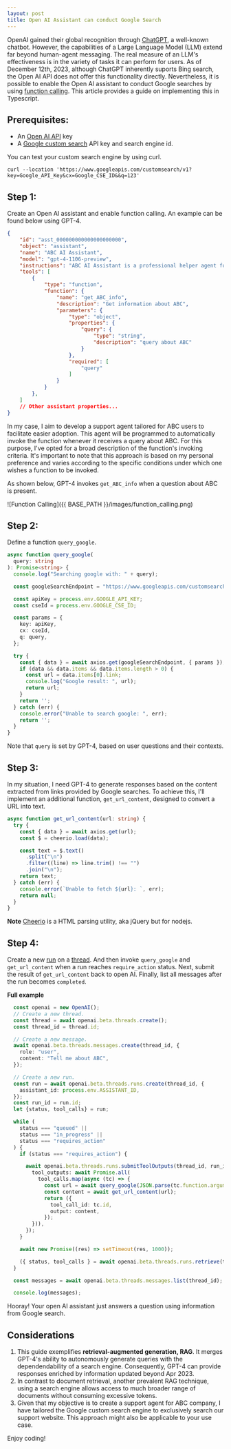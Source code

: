 ```yaml
---
layout: post
title: Open AI Assistant can conduct Google Search 
---
```


 OpenAI gained their global recognition through [ChatGPT](https://openai.com/blog/introducing-chatgpt-and-whisper-apis), a well-known chatbot. However, the capabilities of a Large Language Model (LLM) extend far beyond human-agent messaging. The real measure of an LLM's effectiveness is in the variety of tasks it can perform for users. As of December 12th, 2023, although ChatGPT inherently suports Bing search, the Open AI API does not offer this functionality directly. Nevertheless, it is possible to enable the Open AI assistant to conduct Google searches by using [function calling](https://platform.openai.com/docs/guides/function-calling). This article provides a guide on implementing this in Typescript.    

## Prerequisites:
- An [Open AI API](https://openai.com/blog/openai-api) key 
- A [Google custom search](https://developers.google.com/custom-search/v1/overview) API key and search engine id.

You can test your custom search engine by using curl.

```curl
curl --location 'https://www.googleapis.com/customsearch/v1?key=Google_API_Key&cx=Google_CSE_ID&&q=123'
```

## Step 1:
Create an Open AI assistant and enable function calling. An example can be found below using GPT-4. 

```json
{
    "id": "asst_000000000000000000000",
    "object": "assistant",
    "name": "ABC AI Assistant",
    "model": "gpt-4-1106-preview",
    "instructions": "ABC AI Assistant is a professional helper agent for clients using ABC platform. The agent maintains a professional demeanor.",
    "tools": [
        {
            "type": "function",
            "function": {
                "name": "get_ABC_info",
                "description": "Get information about ABC",
                "parameters": {
                    "type": "object",
                    "properties": {
                        "query": {
                            "type": "string",
                            "description": "query about ABC"
                        }
                    },
                    "required": [
                        "query"
                    ]
                }
            }
        },
    ]
    // Other assistant properties...
}
```

In my case, I aim to develop a support agent tailored for ABC users to facilitate easier adoption. This agent will be programmed to automatically invoke the function whenever it receives a query about ABC. For this purpose, I've opted for a broad description of the function's invoking criteria. It's important to note that this approach is based on my personal preference and varies according to the specific conditions under which one wishes a function to be invoked. 

As shown below, GPT-4 invokes `get_ABC_info` when a question about ABC is present.

![Function Calling]({{ BASE_PATH }}/images/function_calling.png)


## Step 2:

Define a function `query_google`.

```ts
async function query_google(
  query: string
): Promise<string> {
  console.log("Searching google with: " + query);

  const googleSearchEndpoint = "https://www.googleapis.com/customsearch/v1";

  const apiKey = process.env.GOOGLE_API_KEY;
  const cseId = process.env.GOOGLE_CSE_ID;

  const params = {
    key: apiKey,
    cx: cseId,
    q: query,
  };

  try {
    const { data } = await axios.get(googleSearchEndpoint, { params });
    if (data && data.items && data.items.length > 0) {
      const url = data.items[0].link;
      console.log("Google result: ", url);
      return url;
    }
    return '';
  } catch (err) {
    console.error("Unable to search google: ", err);
    return '';
  }
}

```

Note that `query` is set by GPT-4, based on user questions and their contexts.

## Step 3:

In my situation, I need GPT-4 to generate responses based on the content extracted from links provided by Google searches. To achieve this, I'll implement an additional function, `get_url_content`, designed to convert a URL into text. 

```ts
async function get_url_content(url: string) {
  try {
    const { data } = await axios.get(url);
    const $ = cheerio.load(data);

    const text = $.text()
      .split("\n")
      .filter((line) => line.trim() !== "")
      .join("\n");
    return text;
  } catch (err) {
    console.error(`Unable to fetch ${url}: `, err);
    return null;
  }
}
```
**Note** [Cheerio](https://cheerio.js.org/) is a HTML parsing utility, aka jQuery but for nodejs.

## Step 4:

Create a new [run](https://platform.openai.com/docs/api-reference/runs) on a [thread](https://platform.openai.com/docs/api-reference/threads). And then invoke `query_google` and `get_url_content` when a run reaches `require_action` status. Next, submit the result of `get_url_content` back to open AI. Finally, list all messages after the run becomes `completed`.

**Full example**

```ts 
  const openai = new OpenAI();
  // Create a new thread.
  const thread = await openai.beta.threads.create();
  const thread_id = thread.id;

  // Create a new message. 
  await openai.beta.threads.messages.create(thread_id, {
    role: "user",
    content: "Tell me about ABC",
  });

  // Create a new run.
  const run = await openai.beta.threads.runs.create(thread_id, {
    assistant_id: process.env.ASSISTANT_ID,
  }); 
  const run_id = run.id;
  let {status, tool_calls} = run;

  while (
    status === "queued" ||
    status === "in_progress" ||
    status === "requires_action"
  ) {
    if (status === "requires_action") {

      await openai.beta.threads.runs.submitToolOutputs(thread_id, run_id, {
        tool_outputs: await Promise.all(
          tool_calls.map(async (tc) => {
            const url = await query_google(JSON.parse(tc.function.arguments).query);
            const content = await get_url_content(url);
            return ({
              tool_call_id: tc.id,
              output: content,
            });
        })),
      });
    }

    await new Promise((res) => setTimeout(res, 1000));

    ({ status, tool_calls } = await openai.beta.threads.runs.retrieve(thread_id, run_id));
  }

  const messages = await openai.beta.threads.messages.list(thread_id);

  console.log(messages);
```

Hooray! Your open AI assistant just answers a question using information from Google search.  

## Considerations

1. This guide exemplifies **retrieval-augmented generation, RAG**. It merges GPT-4's ability to autonomously generate queries with the dependendability of a search engine. Consequently, GPT-4 can provide responses enriched by information updated beyond Apr 2023.  
2. In contrast to document retrieval, another prevalent RAG technique, using a search engine allows access to much broader range of documents without consuming excessive tokens. 
3. Given that my objective is to create a support agent for ABC company, I have tailored the Google custom search engine to exclusively search our support website. This approach might also be applicable to your use case.

Enjoy coding!

